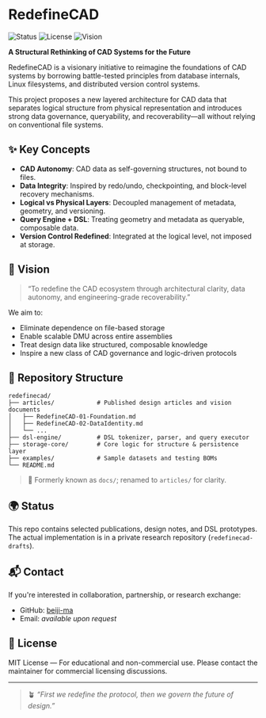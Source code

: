 # RedefineCAD

![Status](https://img.shields.io/badge/status-in%20progress-blue)
![License](https://img.shields.io/badge/license-MIT-green)
![Vision](https://img.shields.io/badge/vision-cad%20redefined-orange)

**A Structural Rethinking of CAD Systems for the Future**

RedefineCAD is a visionary initiative to reimagine the foundations of CAD systems by borrowing battle-tested principles from database internals, Linux filesystems, and distributed version control systems.

This project proposes a new layered architecture for CAD data that separates logical structure from physical representation and introduces strong data governance, queryability, and recoverability—all without relying on conventional file systems.

## ✨ Key Concepts

* **CAD Autonomy**: CAD data as self-governing structures, not bound to files.
* **Data Integrity**: Inspired by redo/undo, checkpointing, and block-level recovery mechanisms.
* **Logical vs Physical Layers**: Decoupled management of metadata, geometry, and versioning.
* **Query Engine + DSL**: Treating geometry and metadata as queryable, composable data.
* **Version Control Redefined**: Integrated at the logical level, not imposed at storage.

## 🧭 Vision

> “To redefine the CAD ecosystem through architectural clarity, data autonomy, and engineering-grade recoverability.”

We aim to:

* Eliminate dependence on file-based storage
* Enable scalable DMU across entire assemblies
* Treat design data like structured, composable knowledge
* Inspire a new class of CAD governance and logic-driven protocols

## 📁 Repository Structure

```text
redefinecad/
├── articles/            # Published design articles and vision documents
│   ├── RedefineCAD-01-Foundation.md
│   ├── RedefineCAD-02-DataIdentity.md
│   └── ...
├── dsl-engine/          # DSL tokenizer, parser, and query executor
├── storage-core/        # Core logic for structure & persistence layer
├── examples/            # Sample datasets and testing BOMs
└── README.md
```

> 🔁 Formerly known as `docs/`; renamed to `articles/` for clarity.

## 🌍 Status

This repo contains selected publications, design notes, and DSL prototypes.
The actual implementation is in a private research repository (`redefinecad-drafts`).

## 📬 Contact

If you're interested in collaboration, partnership, or research exchange:

* GitHub: [beiji-ma](https://github.com/beiji-ma)
* Email: *available upon request*

## 📜 License

MIT License — For educational and non-commercial use.
Please contact the maintainer for commercial licensing discussions.

---

> 🪴 *“First we redefine the protocol, then we govern the future of design.”*
